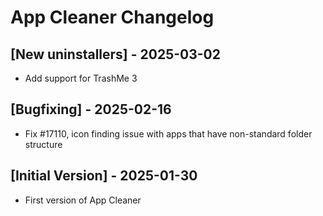 # App Cleaner Changelog

## [New uninstallers] - 2025-03-02
- Add support for TrashMe 3

## [Bugfixing] - 2025-02-16
- Fix #17110, icon finding issue with apps that have non-standard folder structure

## [Initial Version] - 2025-01-30
- First version of App Cleaner
